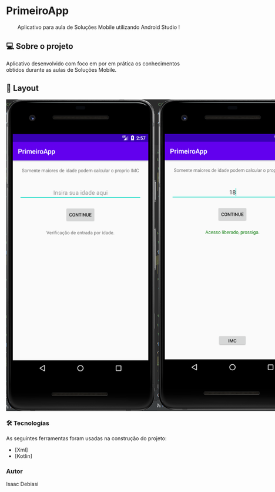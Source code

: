 # PrimeiroApp

<p align="center">Aplicativo para aula de Soluções Mobile utilizando Android Studio !</p>

## 💻 Sobre o projeto
<p>Aplicativo desenvolvido com foco em por em prática os conhecimentos obtidos durante as aulas de Soluções Mobile.</p>

## 🎨 Layout
<div style="display: flex">
<img width="auto" src="https://github.com/isaacdb/PrimeiroApp_AndroidStudio/blob/master/ScreenShots/Inicio.PNG">

<img width="auto" src="https://github.com/isaacdb/PrimeiroApp_AndroidStudio/blob/master/ScreenShots/Maior_Idade.PNG">

<img width="auto" src="https://github.com/isaacdb/PrimeiroApp_AndroidStudio/blob/master/ScreenShots/imc.PNG">

<img width="auto" src="https://github.com/isaacdb/PrimeiroApp_AndroidStudio/blob/master/ScreenShots/calc.PNG">

</div>


### 🛠 Tecnologias

As seguintes ferramentas foram usadas na construção do projeto:

- [Xml]
- [Kotlin]


### Autor
Isaac Debiasi
